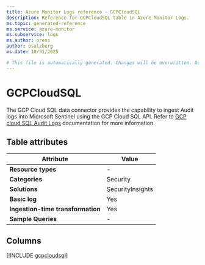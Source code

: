 ```yaml
---
title: Azure Monitor Logs reference - GCPCloudSQL
description: Reference for GCPCloudSQL table in Azure Monitor Logs.
ms.topic: generated-reference
ms.service: azure-monitor
ms.subservice: logs
ms.author: orens
author: osalzberg
ms.date: 10/31/2025

# This file is automatically generated. Changes will be overwritten. Do not change this file directly.
---
```


# GCPCloudSQL

The GCP Cloud SQL data connector provides the capability to ingest Audit logs into Microsoft Sentinel using the GCP Cloud SQL API. Refer to [GCP cloud SQL Audit Logs](https://cloud.google.com/sql/docs/mysql/audit-logging) documentation for more information.


## Table attributes

|Attribute|Value|
|---|---|
|**Resource types**|-|
|**Categories**|Security|
|**Solutions**| SecurityInsights|
|**Basic log**|Yes|
|**Ingestion-time transformation**|Yes|
|**Sample Queries**|-|



## Columns
  
[!INCLUDE [gcpcloudsql](~/reusable-content/ce-skilling/azure/includes/azure-monitor/reference/tables/gcpcloudsql-include.md)]
